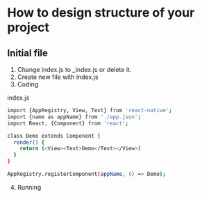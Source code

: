 # How to design structure of your project

## Initial file
1. Change index.js to _index.js  or delete it.
2. Create new file with index.js
3. Coding

index.js
```bash
import {AppRegistry, View, Text} from 'react-native';
import {name as appName} from './app.json';
import React, {Component} from 'react';

class Demo extends Component {
  render() {
    return (<View><Text>Demo</Text></View>)
  }
}

AppRegistry.registerComponent(appName, () => Demo);
```
4. Running
